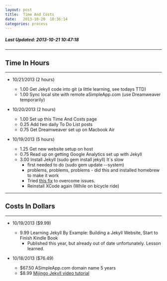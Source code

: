 ```yaml
---
layout: post
title:  Time And Costs
date:   2013-10-20  10:36:14
categories: process
---
```


##### Last Updated: 2013-10-21  10:47:18

***
## Time In Hours
***


* 10/21/2013 (2 hours)
	* 1.00	Get Jekyll code into git (a little learning, see todays TTD)
	* 1.00	Sync local site with remote aSimpleApp.com (use Dreamweaver temporarily)

* 10/20/2013 (2 hours)
	* 1.00	Set up this Time And Costs page
	* 0.25	Add two daily To Do List posts
	* 0.75  Get Dreamweaver set up on Macbook Air

* 10/19/2013 (5 hours)
	* 1.25	Get new website setup on host 
	* 0.75	Read up on getting Google Analytics set up with Jekyll 
	* 3.00	Install Jekyll (sudo gem install jekyll) It`s slow 
		* first needed to do (sudo gem update --system) 
		* problems, problems, problems - did this and installed homebrew to make it work 
		* Tried [this fix](http://stackoverflow.com/questions/7454361/rubygems-do-not-install-on-os-x-lion "stackoverflow.com") to overcome issues.
		* Reinstall XCode again (While on bicycle ride)  

***
## Costs In Dollars
***

* 10/19/2013 ($9.99)
	* 9.99 Learning Jekyll By Example: Building a Jekyll Website, Start to Finish Kindle Book 
		* Published this year, but already out of date unfortunately. Lesson learned.

* 10/18/2013 ($76.49)
	* $67.50  ASimpleApp.com domain name 5 years
	* $8.99 <a href="http://mijingo.com/products/screencasts/static-websites-with-jekyll/" target="_blank">Mijingo Jekyll video tutorial</a>

	